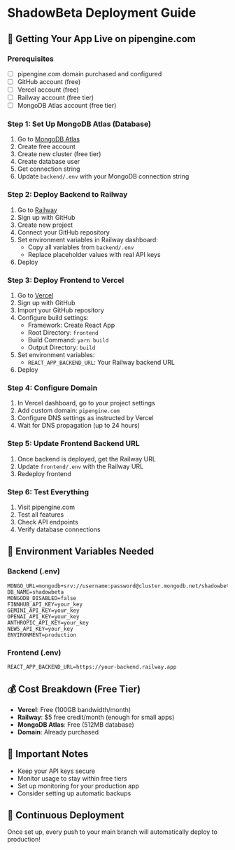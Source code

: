 # ShadowBeta Deployment Guide

## 🚀 Getting Your App Live on pipengine.com

### Prerequisites
- [ ] pipengine.com domain purchased and configured
- [ ] GitHub account (free)
- [ ] Vercel account (free)
- [ ] Railway account (free tier)
- [ ] MongoDB Atlas account (free tier)

### Step 1: Set Up MongoDB Atlas (Database)
1. Go to [MongoDB Atlas](https://www.mongodb.com/atlas)
2. Create free account
3. Create new cluster (free tier)
4. Create database user
5. Get connection string
6. Update `backend/.env` with your MongoDB connection string

### Step 2: Deploy Backend to Railway
1. Go to [Railway](https://railway.app)
2. Sign up with GitHub
3. Create new project
4. Connect your GitHub repository
5. Set environment variables in Railway dashboard:
   - Copy all variables from `backend/.env`
   - Replace placeholder values with real API keys
6. Deploy

### Step 3: Deploy Frontend to Vercel
1. Go to [Vercel](https://vercel.com)
2. Sign up with GitHub
3. Import your GitHub repository
4. Configure build settings:
   - Framework: Create React App
   - Root Directory: `frontend`
   - Build Command: `yarn build`
   - Output Directory: `build`
5. Set environment variables:
   - `REACT_APP_BACKEND_URL`: Your Railway backend URL
6. Deploy

### Step 4: Configure Domain
1. In Vercel dashboard, go to your project settings
2. Add custom domain: `pipengine.com`
3. Configure DNS settings as instructed by Vercel
4. Wait for DNS propagation (up to 24 hours)

### Step 5: Update Frontend Backend URL
1. Once backend is deployed, get the Railway URL
2. Update `frontend/.env` with the Railway URL
3. Redeploy frontend

### Step 6: Test Everything
1. Visit pipengine.com
2. Test all features
3. Check API endpoints
4. Verify database connections

## 🔧 Environment Variables Needed

### Backend (.env)
```
MONGO_URL=mongodb+srv://username:password@cluster.mongodb.net/shadowbeta
DB_NAME=shadowbeta
MONGODB_DISABLED=false
FINNHUB_API_KEY=your_key
GEMINI_API_KEY=your_key
OPENAI_API_KEY=your_key
ANTHROPIC_API_KEY=your_key
NEWS_API_KEY=your_key
ENVIRONMENT=production
```

### Frontend (.env)
```
REACT_APP_BACKEND_URL=https://your-backend.railway.app
```

## 💰 Cost Breakdown (Free Tier)
- **Vercel**: Free (100GB bandwidth/month)
- **Railway**: $5 free credit/month (enough for small apps)
- **MongoDB Atlas**: Free (512MB database)
- **Domain**: Already purchased

## 🚨 Important Notes
- Keep your API keys secure
- Monitor usage to stay within free tiers
- Set up monitoring for your production app
- Consider setting up automatic backups

## 🔄 Continuous Deployment
Once set up, every push to your main branch will automatically deploy to production!
